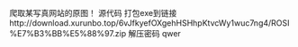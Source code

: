 爬取某写真网站的原图！
源代码
打包exe到链接http://download.xurunbo.top/6vJfkyefOXgehHSHhpKtvcWy1wuc7ng4/ROSI%E7%B3%BB%E5%88%97.zip 解压密码 qwer
